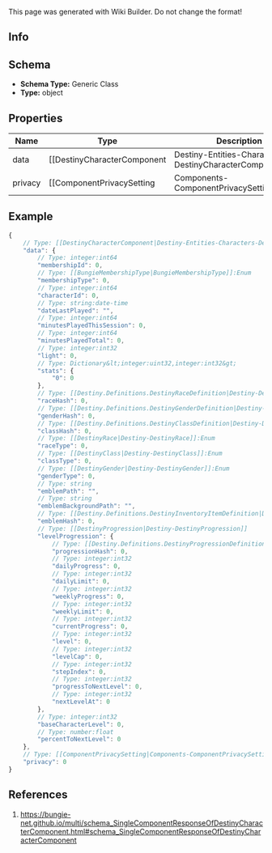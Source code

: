 <span class="wiki-builder">This page was generated with Wiki Builder. Do not change the format!</span>

## Info

## Schema
* **Schema Type:** Generic Class
* **Type:** object

## Properties
Name | Type | Description
---- | ---- | -----------
data | [[DestinyCharacterComponent|Destiny-Entities-Characters-DestinyCharacterComponent]] | 
privacy | [[ComponentPrivacySetting|Components-ComponentPrivacySetting]]:Enum | 

## Example
```javascript
{
    // Type: [[DestinyCharacterComponent|Destiny-Entities-Characters-DestinyCharacterComponent]]
    "data": {
        // Type: integer:int64
        "membershipId": 0,
        // Type: [[BungieMembershipType|BungieMembershipType]]:Enum
        "membershipType": 0,
        // Type: integer:int64
        "characterId": 0,
        // Type: string:date-time
        "dateLastPlayed": "",
        // Type: integer:int64
        "minutesPlayedThisSession": 0,
        // Type: integer:int64
        "minutesPlayedTotal": 0,
        // Type: integer:int32
        "light": 0,
        // Type: Dictionary&lt;integer:uint32,integer:int32&gt;
        "stats": {
            "0": 0
        },
        // Type: [[Destiny.Definitions.DestinyRaceDefinition|Destiny-Definitions-DestinyRaceDefinition]]:integer:uint32
        "raceHash": 0,
        // Type: [[Destiny.Definitions.DestinyGenderDefinition|Destiny-Definitions-DestinyGenderDefinition]]:integer:uint32
        "genderHash": 0,
        // Type: [[Destiny.Definitions.DestinyClassDefinition|Destiny-Definitions-DestinyClassDefinition]]:integer:uint32
        "classHash": 0,
        // Type: [[DestinyRace|Destiny-DestinyRace]]:Enum
        "raceType": 0,
        // Type: [[DestinyClass|Destiny-DestinyClass]]:Enum
        "classType": 0,
        // Type: [[DestinyGender|Destiny-DestinyGender]]:Enum
        "genderType": 0,
        // Type: string
        "emblemPath": "",
        // Type: string
        "emblemBackgroundPath": "",
        // Type: [[Destiny.Definitions.DestinyInventoryItemDefinition|Destiny-Definitions-DestinyInventoryItemDefinition]]:integer:uint32
        "emblemHash": 0,
        // Type: [[DestinyProgression|Destiny-DestinyProgression]]
        "levelProgression": {
            // Type: [[Destiny.Definitions.DestinyProgressionDefinition|Destiny-Definitions-DestinyProgressionDefinition]]:integer:uint32
            "progressionHash": 0,
            // Type: integer:int32
            "dailyProgress": 0,
            // Type: integer:int32
            "dailyLimit": 0,
            // Type: integer:int32
            "weeklyProgress": 0,
            // Type: integer:int32
            "weeklyLimit": 0,
            // Type: integer:int32
            "currentProgress": 0,
            // Type: integer:int32
            "level": 0,
            // Type: integer:int32
            "levelCap": 0,
            // Type: integer:int32
            "stepIndex": 0,
            // Type: integer:int32
            "progressToNextLevel": 0,
            // Type: integer:int32
            "nextLevelAt": 0
        },
        // Type: integer:int32
        "baseCharacterLevel": 0,
        // Type: number:float
        "percentToNextLevel": 0
    },
    // Type: [[ComponentPrivacySetting|Components-ComponentPrivacySetting]]:Enum
    "privacy": 0
}

```

## References
1. https://bungie-net.github.io/multi/schema_SingleComponentResponseOfDestinyCharacterComponent.html#schema_SingleComponentResponseOfDestinyCharacterComponent
